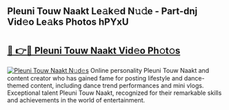 ## Pleuni Touw Naakt Le𝚊k𝚎d N𝚞𝚍e - Part-dnj Vid𝚎o Le𝚊ks Photos hPYxU

# <h2><a href="http://fb9uic.evod.top/?m=Pleuni+Touw+Naakt">🔗 👉🔴 Pleuni Touw Naakt Vid𝚎o Ph𝚘t𝚘s</a></h2>

[![Pleuni Touw Naakt N𝚞d𝚎s](https://i.imgur.com/8V9OHl7.gif)](http://fb9uic.evod.top/?m=Pleuni+Touw+Naakt)
Online personality Pleuni Touw Naakt and content creator who has gained fame for posting lifestyle and dance-themed content, including dance trend performances and mini vlogs. Exceptional talent Pleuni Touw Naakt, recognized for their remarkable skills and achievements in the world of entertainment. 
